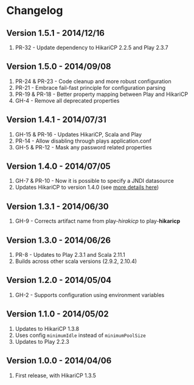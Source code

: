 # Changelog

## Version 1.5.1 - 2014/12/16

1. PR-32 - Update dependency to HikariCP 2.2.5 and Play 2.3.7

## Version 1.5.0 - 2014/09/08

1. PR-24 & PR-23 - Code cleanup and more robust configuration
2. PR-21 - Embrace fail-fast principle for configuration parsing
3. PR-19 & PR-18 - Better property mapping between Play and HikariCP
2. GH-4 - Remove all deprecated properties

## Version 1.4.1 - 2014/07/31

1. GH-15 & PR-16 - Updates HikariCP, Scala and Play
2. PR-14 - Allow disabling through plays application.conf
3. GH-5 & PR-12 - Mask any password related properties

## Version 1.4.0 - 2014/07/05

1. GH-7 & PR-10 - Now it is possible to specify a JNDI datasource
2. Updates HikariCP to version 1.4.0 (see [more details here](https://groups.google.com/forum/#!topic/hikari-cp/_JAOvTJZS94))

## Version 1.3.1 - 2014/06/30

1. GH-9 - Corrects artifact name from play-*hirakicp* to play-**hikaricp**

## Version 1.3.0 - 2014/06/26

1. PR-8 - Updates to Play 2.3.1 and Scala 2.11.1
2. Builds across other scala versions (2.9.2, 2.10.4)

## Version 1.2.0 - 2014/05/04

1. GH-2 - Supports configuration using environment variables

## Version 1.1.0 - 2014/05/02

1. Updates to HikariCP 1.3.8
2. Uses config `minimumIdle` instead of `minimumPoolSize`
3. Updates to Play 2.2.3

## Version 1.0.0 - 2014/04/06

1. First release, with HikariCP 1.3.5
